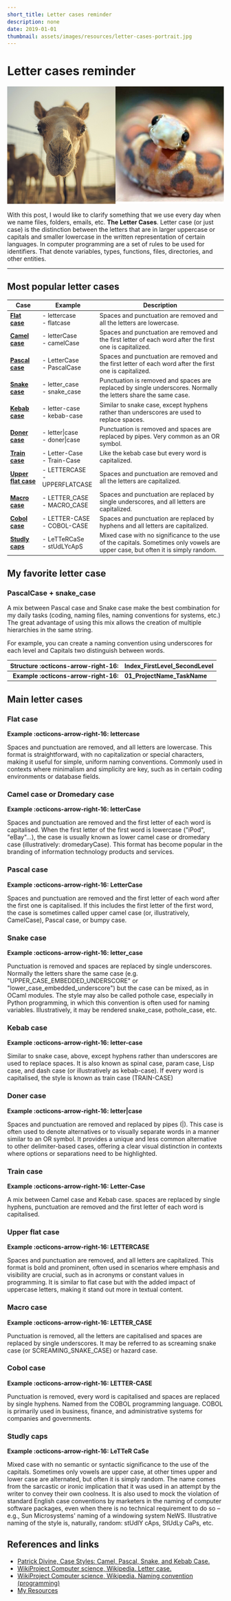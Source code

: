 ```yaml
---
short_title: Letter cases reminder
description: none
date: 2019-01-01
thumbnail: assets/images/resources/letter-cases-portrait.jpg
---
```


# Letter cases reminder

![Camel case, snake case and other popular letter cases](../../assets/images/resources/letter-cases-portrait.jpg)


With this post, I would like to clarify something that we use every day when we name files, folders, emails, etc. **The Letter Cases**. Letter case (or just case) is the distinction between the letters that are in larger uppercase or capitals and smaller lowercase in the written representation of certain languages. In computer programming are a set of rules to be used for identifiers. That denote variables, types, functions, files, directories, and other entities.

---

## Most popular letter cases

| Case           | Example                            | Description                                                                                  |
|----------------|------------------------------------|----------------------------------------------------------------------------------------------|
| [**Flat case**](#flat-case) | - lettercase<br>- flatcase         | Spaces and punctuation are removed and all the letters are lowercase.                        |
| [**Camel case**](#camel-case-or-dromedary-case)     | - letterCase<br>- camelCase        | Spaces and punctuation are removed and the first letter of each word after the first one is capitalized. |
| [**Pascal case**](#pascal-case)    | - LetterCase<br>- PascalCase       | Spaces and punctuation are removed and the first letter of each word after the first one is capitalized. |
| [**Snake case**](#snake-case)     | - letter_case<br>- snake_case      | Punctuation is removed and spaces are replaced by single underscores. Normally the letters share the same case. |
| [**Kebab case**](#kebab-case)     | - letter-case<br>- kebab-case      | Similar to snake case, except hyphens rather than underscores are used to replace spaces.    |
| [**Doner case**](#doner-case)     | - letter\|case<br>- doner\|case    | Punctuation is removed and spaces are replaced by pipes. Very common as an OR symbol.        |
| [**Train case**](#train-case) | - Letter-Case<br>- Train-Case      | Like the kebab case but every word is capitalized.                                           |
| [**Upper flat case**](#upper-flat-case) | - LETTERCASE<br>- UPPERFLATCASE    | Spaces and punctuation are removed and all the letters are capitalized.                      |
| [**Macro case**](#macro-case)     | - LETTER_CASE<br>- MACRO_CASE      | Spaces and punctuation are replaced by single underscores, and all letters are capitalized.  |
| [**Cobol case**](#cobol-case)    | - LETTER-CASE<br>- COBOL-CASE      | Spaces and punctuation are replaced by hyphens and all letters are capitalized.              |
| [**Studly caps**](#studly-caps)    | - LeTTeRCaSe<br>- stUdLYcApS       | Mixed case with no significance to the use of the capitals. Sometimes only vowels are upper case, but often it is simply random. |


## My favorite letter case

### PascalCase + snake_case

A mix between Pascal case and Snake case make the best combination for my daily tasks (coding, naming files, naming conventions for systems, etc.) The great advantage of using this mix allows the creation of multiple hierarchies in the same string.

For example, you can create a naming convention using underscores for each level and Capitals two distinguish between words.

| Structure :octicons-arrow-right-16: | Index_FirstLevel_SecondLevel |
|-:|-|
| **Example :octicons-arrow-right-16:** | **01_ProjectName_TaskName** |


## Main letter cases

### Flat case

**Example :octicons-arrow-right-16: lettercase**

Spaces and punctuation are removed, and all letters are lowercase. This format is straightforward, with no capitalization or special characters, making it useful for simple, uniform naming conventions. Commonly used in contexts where minimalism and simplicity are key, such as in certain coding environments or database fields.

### Camel case or Dromedary case

**Example :octicons-arrow-right-16: letterCase**

Spaces and punctuation are removed and the first letter of each word is capitalised. When the first letter of the first word is lowercase ("iPod", "eBay"...), the case is usually known as lower camel case or dromedary case (illustratively: dromedaryCase). This format has become popular in the branding of information technology products and services.

### Pascal case

**Example :octicons-arrow-right-16: LetterCase**

Spaces and punctuation are removed and the first letter of each word after the first one is capitalised. If this includes the first letter of the first word, the case is sometimes called upper camel case (or, illustratively, CamelCase), Pascal case, or bumpy case.

### Snake case

**Example :octicons-arrow-right-16: letter_case**

Punctuation is removed and spaces are replaced by single underscores. Normally the letters share the same case (e.g. "UPPER_CASE_EMBEDDED_UNDERSCORE" or "lower_case_embedded_underscore") but the case can be mixed, as in OCaml modules. The style may also be called pothole case, especially in Python programming, in which this convention is often used for naming variables. Illustratively, it may be rendered snake_case, pothole_case, etc.

### Kebab case

**Example :octicons-arrow-right-16: letter-case**

Similar to snake case, above, except hyphens rather than underscores are used to replace spaces. It is also known as spinal case, param case, Lisp case, and dash case (or illustratively as kebab-case). If every word is capitalised, the style is known as train case (TRAIN-CASE)

### Doner case

**Example :octicons-arrow-right-16: letter|case**

Spaces and punctuation are removed and replaced by pipes (|). This case is often used to denote alternatives or to visually separate words in a manner similar to an OR symbol. It provides a unique and less common alternative to other delimiter-based cases, offering a clear visual distinction in contexts where options or separations need to be highlighted.

### Train case

**Example :octicons-arrow-right-16: Letter-Case**

A mix between Camel case and Kebab case. spaces are replaced by single hyphens, punctuation are removed and the first letter of each word is capitalised.

### Upper flat case

**Example :octicons-arrow-right-16: LETTERCASE**

Spaces and punctuation are removed, and all letters are capitalized. This format is bold and prominent, often used in scenarios where emphasis and visibility are crucial, such as in acronyms or constant values in programming. It is similar to flat case but with the added impact of uppercase letters, making it stand out more in textual content.

### Macro case

**Example :octicons-arrow-right-16: LETTER_CASE**

Punctuation is removed, all the letters are capitalised and spaces are replaced by single underscores. It may be referred to as screaming snake case (or SCREAMING_SNAKE_CASE) or hazard case.

### Cobol case

**Example :octicons-arrow-right-16: LETTER-CASE**

Punctuation is removed, every word is capitalised and spaces are replaced by single hyphens. Named from the COBOL programming language. COBOL is primarily used in business, finance, and administrative systems for companies and governments.

### Studly caps

**Example :octicons-arrow-right-16: LeTTeR CaSe**

Mixed case with no semantic or syntactic significance to the use of the capitals. Sometimes only vowels are upper case, at other times upper and lower case are alternated, but often it is simply random. The name comes from the sarcastic or ironic implication that it was used in an attempt by the writer to convey their own coolness. It is also used to mock the violation of standard English case conventions by marketers in the naming of computer software packages, even when there is no technical requirement to do so – e.g., Sun Microsystems' naming of a windowing system NeWS. Illustrative naming of the style is, naturally, random: stUdlY cAps, StUdLy CaPs, etc.




## References and links
- <a class="red" href="https://medium.com/better-programming/string-case-styles-camel-pascal-snake-and-kebab-case-981407998841">Patrick Divine, Case Styles: Camel, Pascal, Snake, and Kebab Case.</a>
- <a class="red" href="https://en.wikipedia.org/wiki/Letter_case">WikiProject Computer science, Wikipedia. Letter case.</a>
- <a class="red" href="https://en.wikipedia.org/wiki/Naming_convention_(programming)">WikiProject Computer science, Wikipedia. Naming convention (programming)</a>
- <a class="red" href="https://carlosgrande.me/category/resources/">My Resources</a>
